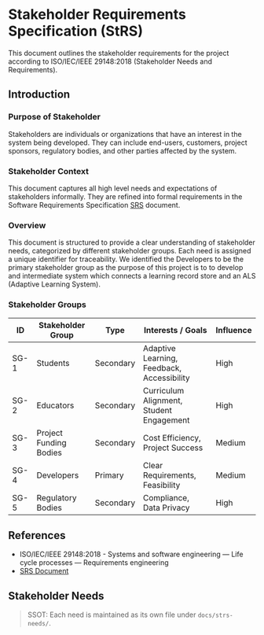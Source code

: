 # Stakeholder Requirements Specification (StRS)
This document outlines the stakeholder requirements for the project according to ISO/IEC/IEEE 29148:2018 (Stakeholder Needs and Requirements).

## Introduction

### Purpose of Stakeholder
Stakeholders are individuals or organizations that have an interest in the system being developed. They can include end-users, customers, project sponsors, regulatory bodies, and other parties affected by the system.

### Stakeholder Context
This document captures all high level needs and expectations of stakeholders informally. They are refined into formal requirements in the Software Requirements Specification [SRS](./SRS.md) document.

### Overview
This document is structured to provide a clear understanding of stakeholder needs, categorized by different stakeholder groups. Each need is assigned a unique identifier for traceability.
We identified the Developers to be the primary stakeholder group as the purpose of this project is to to develop and intermediate system which connects a learning record store and an ALS (Adaptive Learning System).

### Stakeholder Groups
| ID  | Stakeholder Group      | Type | Interests / Goals | Influence |
|-----|------------------------|------|-------------------|-----------|
| SG-1| Students               | Secondary | Adaptive Learning, Feedback, Accessibility | High      |
| SG-2| Educators              | Secondary | Curriculum Alignment, Student Engagement | High      |
| SG-3| Project Funding Bodies | Secondary | Cost Efficiency, Project Success | Medium    |
| SG-4| Developers            | Primary | Clear Requirements, Feasibility | Medium    |
| SG-5| Regulatory Bodies      | Secondary | Compliance, Data Privacy | High      |

## References
- ISO/IEC/IEEE 29148:2018 - Systems and software engineering — Life cycle processes — Requirements engineering
- [SRS Document](./SRS.md)

## Stakeholder Needs
> SSOT: Each need is maintained as its own file under `docs/strs-needs/`.